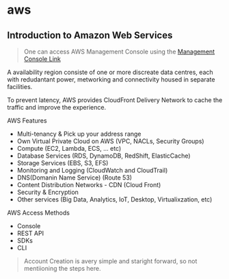 # aws

## Introduction to Amazon Web Services

> One can access AWS Management Console using the [Management Console Link](https://console.aws.amazon.com/console/home)

A availability region consiste of one or more discreate data centres, each with redudantant power, metworking and connectivity housed in separate facilities.

To prevent latency, AWS provides CloudFront Delivery Network to cache the traffic and improve the experience.

AWS Features 
- Multi-tenancy & Pick up your address range
- Own Virtual Private Cloud on AWS (VPC, NACLs, Security Groups)
- Compute (EC2, Lambda, ECS, ... etc)
- Database Services (RDS, DynamoDB, RedShift, ElasticCache)
- Storage Services (EBS, S3, EFS)
- Monitoring and Logging (CloudWatch and CloudTrail)
- DNS(Domanin Name Service) (Route 53)
- Content Distribution Networks - CDN (Cloud Front)
- Security & Encryption
- Other services (Big Data, Analytics, IoT, Desktop, Virtualixzation, etc)


AWS Access Methods

- Console
- REST API
- SDKs
- CLI

> Account Creation is avery simple and staright forward, so not mentiioning the steps here.